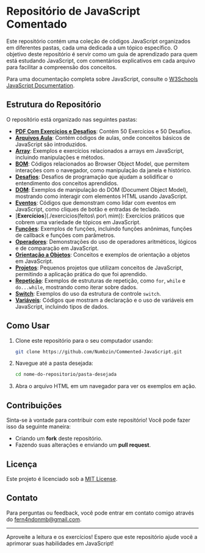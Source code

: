 
# Repositório de JavaScript Comentado

Este repositório contém uma coleção de códigos JavaScript organizados em diferentes pastas, cada uma dedicada a um tópico específico. O objetivo deste repositório é servir como um guia de aprendizado para quem está estudando JavaScript, com comentários explicativos em cada arquivo para facilitar a compreensão dos conceitos.

Para uma documentação completa sobre JavaScript, consulte o [W3Schools JavaScript Documentation](https://www.w3schools.com/js/).

## Estrutura do Repositório

O repositório está organizado nas seguintes pastas:
- [**PDF Com Exercicios e Desafios**](./@PDF_EXERCICIOS_DESAFIOS): Contém 50 Exercícios e 50 Desafios.
- [**Arquivos Aula**](./arquivos_aula): Contém códigos de aulas, onde conceitos básicos de JavaScript são introduzidos.
- [**Array**](./array): Exemplos e exercícios relacionados a arrays em JavaScript, incluindo manipulações e métodos.
- [**BOM**](./BOM): Códigos relacionados ao Browser Object Model, que permitem interações com o navegador, como manipulação da janela e histórico.
- [**Desafios**](./desafios): Desafios de programação que ajudam a solidificar o entendimento dos conceitos aprendidos.
- [**DOM**](./DOM): Exemplos de manipulação do DOM (Document Object Model), mostrando como interagir com elementos HTML usando JavaScript.
- [**Eventos**](./eventos): Códigos que demonstram como lidar com eventos em JavaScript, como cliques de botão e entradas de teclado.
- [**Exercícios**](./exercicios\(feitos\ por\ mim\)): Exercícios práticos que cobrem uma variedade de tópicos em JavaScript.
- [**Funções**](./funcoes): Exemplos de funções, incluindo funções anônimas, funções de callback e funções com parâmetros.
- [**Operadores**](./operadores): Demonstrações do uso de operadores aritméticos, lógicos e de comparação em JavaScript.
- [**Orientação a Objetos**](./orientacao_a_objetos): Conceitos e exemplos de orientação a objetos em JavaScript.
- [**Projetos**](./Projetos): Pequenos projetos que utilizam conceitos de JavaScript, permitindo a aplicação prática do que foi aprendido.
- [**Repetição**](./repeticao): Exemplos de estruturas de repetição, como `for`, `while` e `do...while`, mostrando como iterar sobre dados.
- [**Switch**](./switch): Exemplos do uso da estrutura de controle `switch`.
- [**Variáveis**](./variaveis): Códigos que mostram a declaração e o uso de variáveis em JavaScript, incluindo tipos de dados.

## Como Usar

1. Clone este repositório para o seu computador usando:
   ```bash
   git clone https://github.com/Numbzin/Commented-JavaScript.git
   ```

2. Navegue até a pasta desejada:
   ```bash
   cd nome-do-repositorio/pasta-desejada
   ```

3. Abra o arquivo HTML em um navegador para ver os exemplos em ação.

## Contribuições

Sinta-se à vontade para contribuir com este repositório! Você pode fazer isso da seguinte maneira:

- Criando um **fork** deste repositório.
- Fazendo suas alterações e enviando um **pull request**.

## Licença

Este projeto é licenciado sob a [MIT License](LICENSE).

## Contato

Para perguntas ou feedback, você pode entrar em contato comigo através do [fern4ndonmb@gmail.com](mailto:fern4ndonmb@gmail.com).

---

Aproveite a leitura e os exercícios! Espero que este repositório ajude você a aprimorar suas habilidades em JavaScript!

